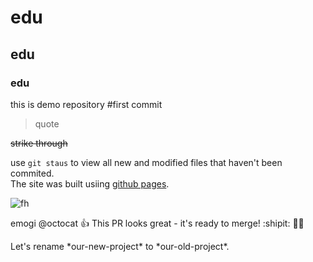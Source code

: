 # edu
## edu
### edu
this is demo repository
#first 
commit

> quote

~~strike through~~

use `git staus` to view all new and modified files that haven't been commited. <br/>
The site was built usiing [github pages](https://pages.github.com/).

![fh](https://images.unsplash.com/photo-1529651737248-dad5e287768e?ixlib=rb-1.2.1&ixid=MnwxMjA3fDB8MHxwaG90by1wYWdlfHx8fGVufDB8fHx8&auto=format&fit=crop&w=465&q=80)

emogi
@octocat :+1: This PR looks great - it's ready to merge! :shipit: 🚴‍♂️

Let's rename \*our-new-project\* to \*our-old-project\*.
